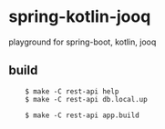 # spring-kotlin-jooq
playground for spring-boot, kotlin, jooq

## build

```
    $ make -C rest-api help
    $ make -C rest-api db.local.up
    
    $ make -C rest-api app.build

```

